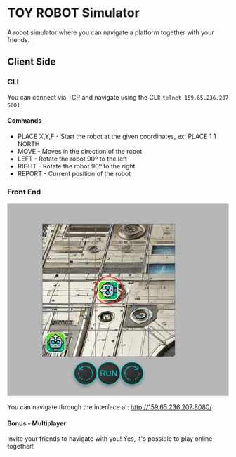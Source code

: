 

# TOY ROBOT Simulator
A robot simulator where you can navigate a platform together with your friends.

## Client Side

### CLI
You can connect via TCP and navigate using the CLI:
``telnet 159.65.236.207 5001``
#### Commands
- PLACE X,Y,F - Start the robot at the given coordinates, ex: PLACE 1 1 NORTH
- MOVE - Moves in the direction of the robot
- LEFT - Rotate the robot 90º to the left
- RIGHT  - Rotate the robot 90º to the right
- REPORT - Current position of the robot

  
### Front End
![Interface](public/print.png)

You can navigate through the interface at:
http://159.65.236.207:8080/

#### Bonus - Multiplayer
Invite your friends to navigate with you! Yes, it's possible to play online together!

